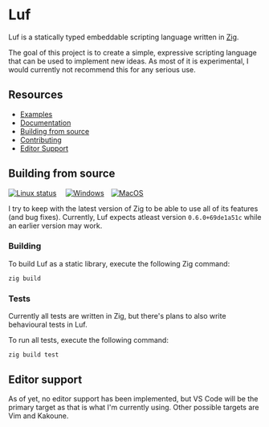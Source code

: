 # Luf #
Luf is a statically typed embeddable scripting language written in [Zig](https://ziglang.org).

The goal of this project is to create a simple, expressive scripting language that can be used to implement new ideas. As most of it is experimental, I would currently not recommend this for any serious use.

## Resources
- [Examples](examples/README.md)
- [Documentation](docs/README.md)
- [Building from source](#building-from-source)
- [Contributing](CONTRIBUTING)
- [Editor Support](#editor-support)

## Building from source
[![Linux status](https://github.com/Luukdegram/luf/workflows/Linux/badge.svg)](https://github.com/Luukdegram/luf/actions) 
[![Windows](https://github.com/Luukdegram/luf/workflows/Windows/badge.svg)](https://github.com/Luukdegram/luf/actions) [![MacOS](https://github.com/Luukdegram/luf/workflows/MacOS/badge.svg)](https://github.com/Luukdegram/luf/actions)

I try to keep with the latest version of Zig to be able to use all of its features (and bug fixes).
Currently, Luf expects atleast version `0.6.0+69de1a51c` while an earlier version may work.

### Building

To build Luf as a static library, execute the following Zig command:
```
zig build
```

### Tests

Currently all tests are written in Zig, but there's plans to also write behavioural tests in Luf.

To run all tests, execute the following command:
```
zig build test
```

## Editor support

As of yet, no editor support has been implemented, but VS Code will be the primary target as that is what I'm currently using. Other possible targets are Vim and Kakoune.


